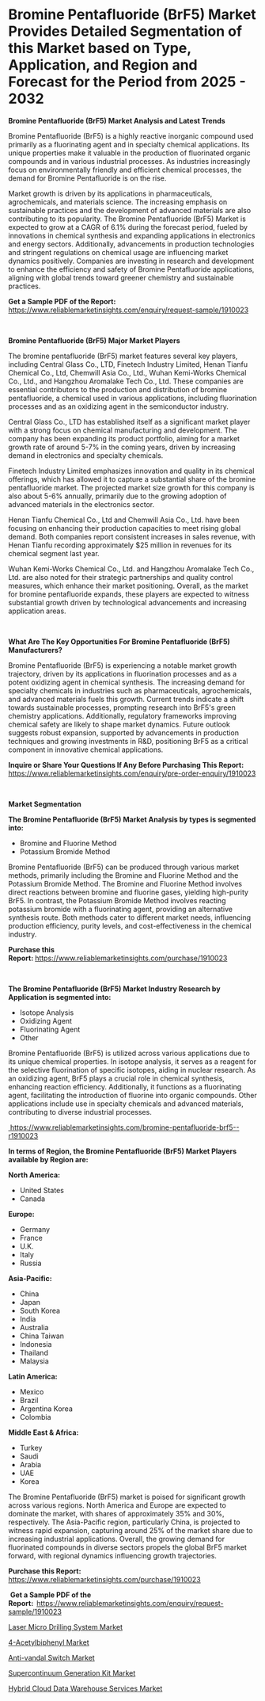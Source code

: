 <p><h1>Bromine Pentafluoride (BrF5) Market Provides Detailed Segmentation of this Market based on Type, Application, and Region and Forecast for the Period from 2025 - 2032</h1></p><p><strong>Bromine Pentafluoride (BrF5) Market Analysis and Latest Trends</strong></p>
<p><p>Bromine Pentafluoride (BrF5) is a highly reactive inorganic compound used primarily as a fluorinating agent and in specialty chemical applications. Its unique properties make it valuable in the production of fluorinated organic compounds and in various industrial processes. As industries increasingly focus on environmentally friendly and efficient chemical processes, the demand for Bromine Pentafluoride is on the rise.</p><p>Market growth is driven by its applications in pharmaceuticals, agrochemicals, and materials science. The increasing emphasis on sustainable practices and the development of advanced materials are also contributing to its popularity. The Bromine Pentafluoride (BrF5) Market is expected to grow at a CAGR of 6.1% during the forecast period, fueled by innovations in chemical synthesis and expanding applications in electronics and energy sectors. Additionally, advancements in production technologies and stringent regulations on chemical usage are influencing market dynamics positively. Companies are investing in research and development to enhance the efficiency and safety of Bromine Pentafluoride applications, aligning with global trends toward greener chemistry and sustainable practices.</p></p>
<p><strong>Get a Sample PDF of the Report:&nbsp;</strong> <a href="https://www.reliablemarketinsights.com/enquiry/request-sample/1910023?utm_campaign=2176&utm_medium=2&utm_source=Github&utm_content=ia&utm_term=04022025&utm_id=bromine-pentafluoride-brf5">https://www.reliablemarketinsights.com/enquiry/request-sample/1910023</a></p>
<p>&nbsp;</p>
<p><strong>Bromine Pentafluoride (BrF5) Major Market Players</strong></p>
<p><p>The bromine pentafluoride (BrF5) market features several key players, including Central Glass Co., LTD, Finetech Industry Limited, Henan Tianfu Chemical Co., Ltd, Chemwill Asia Co., Ltd., Wuhan Kemi-Works Chemical Co., Ltd., and Hangzhou Aromalake Tech Co., Ltd. These companies are essential contributors to the production and distribution of bromine pentafluoride, a chemical used in various applications, including fluorination processes and as an oxidizing agent in the semiconductor industry.</p><p>Central Glass Co., LTD has established itself as a significant market player with a strong focus on chemical manufacturing and development. The company has been expanding its product portfolio, aiming for a market growth rate of around 5-7% in the coming years, driven by increasing demand in electronics and specialty chemicals.</p><p>Finetech Industry Limited emphasizes innovation and quality in its chemical offerings, which has allowed it to capture a substantial share of the bromine pentafluoride market. The projected market size growth for this company is also about 5-6% annually, primarily due to the growing adoption of advanced materials in the electronics sector.</p><p>Henan Tianfu Chemical Co., Ltd and Chemwill Asia Co., Ltd. have been focusing on enhancing their production capacities to meet rising global demand. Both companies report consistent increases in sales revenue, with Henan Tianfu recording approximately $25 million in revenues for its chemical segment last year.</p><p>Wuhan Kemi-Works Chemical Co., Ltd. and Hangzhou Aromalake Tech Co., Ltd. are also noted for their strategic partnerships and quality control measures, which enhance their market positioning. Overall, as the market for bromine pentafluoride expands, these players are expected to witness substantial growth driven by technological advancements and increasing application areas.</p></p>
<p>&nbsp;</p>
<p><strong>What Are The Key Opportunities For Bromine Pentafluoride (BrF5) Manufacturers?</strong></p>
<p><p>Bromine Pentafluoride (BrF5) is experiencing a notable market growth trajectory, driven by its applications in fluorination processes and as a potent oxidizing agent in chemical synthesis. The increasing demand for specialty chemicals in industries such as pharmaceuticals, agrochemicals, and advanced materials fuels this growth. Current trends indicate a shift towards sustainable processes, prompting research into BrF5's green chemistry applications. Additionally, regulatory frameworks improving chemical safety are likely to shape market dynamics. Future outlook suggests robust expansion, supported by advancements in production techniques and growing investments in R&D, positioning BrF5 as a critical component in innovative chemical applications.</p></p>
<p><strong>Inquire or Share Your Questions If Any Before Purchasing This Report:</strong> <a href="https://www.reliablemarketinsights.com/enquiry/pre-order-enquiry/1910023?utm_campaign=2176&utm_medium=2&utm_source=Github&utm_content=ia&utm_term=04022025&utm_id=bromine-pentafluoride-brf5">https://www.reliablemarketinsights.com/enquiry/pre-order-enquiry/1910023</a></p>
<p>&nbsp;</p>
<p><strong>Market Segmentation</strong></p>
<p><strong>The Bromine Pentafluoride (BrF5) Market Analysis by types is segmented into:</strong></p>
<p><ul><li>Bromine and Fluorine Method</li><li>Potassium Bromide Method</li></ul></p>
<p><p>Bromine Pentafluoride (BrF5) can be produced through various market methods, primarily including the Bromine and Fluorine Method and the Potassium Bromide Method. The Bromine and Fluorine Method involves direct reactions between bromine and fluorine gases, yielding high-purity BrF5. In contrast, the Potassium Bromide Method involves reacting potassium bromide with a fluorinating agent, providing an alternative synthesis route. Both methods cater to different market needs, influencing production efficiency, purity levels, and cost-effectiveness in the chemical industry.</p></p>
<p><strong>Purchase this Report:&nbsp;</strong><a href="https://www.reliablemarketinsights.com/purchase/1910023?utm_campaign=2176&utm_medium=2&utm_source=Github&utm_content=ia&utm_term=04022025&utm_id=bromine-pentafluoride-brf5">https://www.reliablemarketinsights.com/purchase/1910023</a></p>
<p>&nbsp;</p>
<p><strong>The Bromine Pentafluoride (BrF5) Market Industry Research by Application is segmented into:</strong></p>
<p><ul><li>Isotope Analysis</li><li>Oxidizing Agent</li><li>Fluorinating Agent</li><li>Other</li></ul></p>
<p><p>Bromine Pentafluoride (BrF5) is utilized across various applications due to its unique chemical properties. In isotope analysis, it serves as a reagent for the selective fluorination of specific isotopes, aiding in nuclear research. As an oxidizing agent, BrF5 plays a crucial role in chemical synthesis, enhancing reaction efficiency. Additionally, it functions as a fluorinating agent, facilitating the introduction of fluorine into organic compounds. Other applications include use in specialty chemicals and advanced materials, contributing to diverse industrial processes.</p></p>
<p><a href="https://www.reliablemarketinsights.com/bromine-pentafluoride-brf5--r1910023?utm_campaign=2176&utm_medium=2&utm_source=Github&utm_content=ia&utm_term=04022025&utm_id=bromine-pentafluoride-brf5">&nbsp;https://www.reliablemarketinsights.com/bromine-pentafluoride-brf5--r1910023</a></p>
<p><strong>In terms of Region, the Bromine Pentafluoride (BrF5) Market Players available by Region are:</strong></p>
<p>
    <p> <strong> North America: </strong>
        <ul>
            <li>United States</li>
            <li>Canada</li>
        </ul>
        </p> 
    <p> <strong> Europe: </strong>
        <ul>
            <li>Germany</li>
            <li>France</li>
            <li>U.K.</li>
            <li>Italy</li>
            <li>Russia</li>
        </ul>
        </p> 
    <p> <strong> Asia-Pacific: </strong>
        <ul>
            <li>China</li>
            <li>Japan</li>
            <li>South Korea</li>
            <li>India</li>
            <li>Australia</li>
            <li>China Taiwan</li>
            <li>Indonesia</li>
            <li>Thailand</li>
            <li>Malaysia</li>
        </ul>
        </p> 
    <p> <strong> Latin America: </strong>
        <ul>
            <li>Mexico</li>
            <li>Brazil</li>
            <li>Argentina Korea</li>
            <li>Colombia</li>
        </ul>
        </p> 
    <p> <strong> Middle East & Africa: </strong>
        <ul>
            <li>Turkey</li>
            <li>Saudi</li>
            <li>Arabia</li>
            <li>UAE</li>
            <li>Korea</li>
        </ul>
    </p>
    </p>
<p><p>The Bromine Pentafluoride (BrF5) market is poised for significant growth across various regions. North America and Europe are expected to dominate the market, with shares of approximately 35% and 30%, respectively. The Asia-Pacific region, particularly China, is projected to witness rapid expansion, capturing around 25% of the market share due to increasing industrial applications. Overall, the growing demand for fluorinated compounds in diverse sectors propels the global BrF5 market forward, with regional dynamics influencing growth trajectories.</p></p>
<p><strong>Purchase this Report: </strong><a href="https://www.reliablemarketinsights.com/purchase/1910023?utm_campaign=2176&utm_medium=2&utm_source=Github&utm_content=ia&utm_term=04022025&utm_id=bromine-pentafluoride-brf5">https://www.reliablemarketinsights.com/purchase/1910023</a></p>
<p>&nbsp;<strong>Get a Sample PDF of the Report:&nbsp;&nbsp;</strong><a href="https://www.reliablemarketinsights.com/enquiry/request-sample/1910023?utm_campaign=2176&utm_medium=2&utm_source=Github&utm_content=ia&utm_term=04022025&utm_id=bromine-pentafluoride-brf5">https://www.reliablemarketinsights.com/enquiry/request-sample/1910023</a></p>
<p><strong></strong></p>
<p><p><a href="https://www.linkedin.com/pulse/laser-micro-drilling-system-market-size-growth-type-application-1bplc?utm_campaign=2176&utm_medium=2&utm_source=Github&utm_content=ia&utm_term=04022025&utm_id=bromine-pentafluoride-brf5">Laser Micro Drilling System Market</a></p><p><a href="https://www.linkedin.com/pulse/detailed-4-acetylbiphenyl-market-analysis-2025-2032-size-qkp4f?utm_campaign=2176&utm_medium=2&utm_source=Github&utm_content=ia&utm_term=04022025&utm_id=bromine-pentafluoride-brf5">4-Acetylbiphenyl Market</a></p><p><a href="https://www.linkedin.com/pulse/thorough-examination-global-anti-vandal-switch-market-size-whvwc?utm_campaign=2176&utm_medium=2&utm_source=Github&utm_content=ia&utm_term=04022025&utm_id=bromine-pentafluoride-brf5">Anti-vandal Switch Market</a></p><p><a href="https://www.linkedin.com/pulse/projected-growth-supercontinuum-generation-kit-market-size-z8jnc?utm_campaign=2176&utm_medium=2&utm_source=Github&utm_content=ia&utm_term=04022025&utm_id=bromine-pentafluoride-brf5">Supercontinuum Generation Kit Market</a></p><p><a href="https://www.linkedin.com/pulse/decoding-hybrid-cloud-data-warehouse-services-market-signals-rvoef?utm_campaign=2176&utm_medium=2&utm_source=Github&utm_content=ia&utm_term=04022025&utm_id=bromine-pentafluoride-brf5">Hybrid Cloud Data Warehouse Services Market</a></p></p>